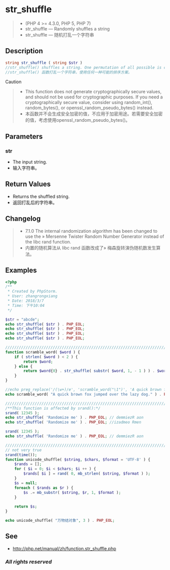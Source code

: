 # str_shuffle
> - (PHP 4 >= 4.3.0, PHP 5, PHP 7)
> - str_shuffle — Randomly shuffles a string
> - str_shuffle — 随机打乱一个字符串

## Description
```php
string str_shuffle ( string $str )
//str_shuffle() shuffles a string. One permutation of all possible is created.
//str_shuffle() 函数打乱一个字符串，使用任何一种可能的排序方案。
```
Caution
> - This function does not generate cryptographically secure values, and should not be used for cryptographic purposes. If you need a cryptographically secure value, consider using random_int(), random_bytes(), or openssl_random_pseudo_bytes() instead.
> - 本函数并不会生成安全加密的值，不应用于加密用途。若需要安全加密的值，考虑使用openssl_random_pseudo_bytes()。

## Parameters
### str
- The input string.
- 输入字符串。

## Return Values
- Returns the shuffled string.
- 返回打乱后的字符串。

## Changelog
> - 7.1.0	The internal randomization algorithm has been changed to use the » Mersenne Twister Random Number Generator instead of the libc rand function.
> - 内置的随机算法从 libc rand 函数改成了» 梅森旋转演伪随机数发生算法。

## Examples
```php
<?php
/**
 * Created by PhpStorm.
 * User: zhangrongxiang
 * Date: 2018/3/7
 * Time: 下午10:04
 */

$str = "abcde";
echo str_shuffle( $str ) . PHP_EOL;
echo str_shuffle( $str ) . PHP_EOL;
echo str_shuffle( $str ) . PHP_EOL;
echo str_shuffle( $str ) . PHP_EOL;

/////////////////////////////////////////////////////////////////////////////////
function scramble_word( $word ) {
	if ( strlen( $word ) < 2 ) {
		return $word;
	} else {
		return $word{0} . str_shuffle( substr( $word, 1, - 1 ) ) . $word{strlen( $word ) - 1};
	}
}

//echo preg_replace('/(\w+)/e', 'scramble_word("\1")', 'A quick brown fox jumped over the lazy dog.');
echo scramble_word( "A quick brown fox jumped over the lazy dog." ) . PHP_EOL;

///////////////////////////////////////////////////////////////////////////////
/**This function is affected by srand():*/
srand( 12345 );
echo str_shuffle( 'Randomize me' ) . PHP_EOL; // demmiezR aon
echo str_shuffle( 'Randomize me' ) . PHP_EOL; //izadmeo Rmen

srand( 12345 );
echo str_shuffle( 'Randomize me' ) . PHP_EOL; // demmiezR aon

////////////////////////////////////////////////////////////////////////////
// not very true
srand(time());
function unicode_shuffle( $string, $chars, $format = 'UTF-8' ) {
	$rands = [];
	for ( $i = 0; $i < $chars; $i ++ ) {
		$rands[ $i ] = rand( 0, mb_strlen( $string, $format ) );
	}
	$s = null;
	foreach ( $rands as $r ) {
		$s .= mb_substr( $string, $r, 1, $format );
	}
	
	return $s;
}

echo unicode_shuffle( "万物结对象", 3 ) . PHP_EOL;
```

## See
- <http://php.net/manual/zh/function.str_shuffle.php>

### *All rights reserved*
